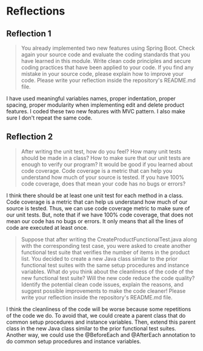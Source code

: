 # Reflections

## Reflection 1
> You already implemented two new features using Spring Boot. Check again your source code and evaluate the coding standards that you have learned in this module. Write clean code principles and secure coding practices that have been applied to your code.  If you find any mistake in your source code, please explain how to improve your code. Please write your reflection inside the repository's README.md file.

I have used meaningful variables names, proper indentation, proper spacing, proper modularity when implementing edit and delete product features. I coded these two new features with MVC pattern. I also make sure I don't repeat the same code.

## Reflection 2
> After writing the unit test, how do you feel? How many unit tests should be made in a class? How to make sure that our unit tests are enough to verify our program? It would be good if you learned about code coverage. Code coverage is a metric that can help you understand how much of your source is tested. If you have 100% code coverage, does that mean your code has no bugs or errors? 

I think there should be at least one unit test for each method in a class. Code coverage is a metric that can help us understand how much of our source is tested. Thus, we can use code coverage metric to make sure of our unit tests. But, note that if we have 100% code coverage, that does not mean our code has no bugs or errors. It only means that all the lines of code are executed at least once.

> Suppose that after writing the CreateProductFunctionalTest.java along with the corresponding test case, you were asked to create another functional test suite that verifies the number of items in the product list. You decided to create a new Java class similar to the prior functional test suites with the same setup procedures and instance variables. What do you think about the cleanliness of the code of the new functional test suite? Will the new code reduce the code quality? Identify the potential clean code issues, explain the reasons, and suggest possible improvements to make the code cleaner! Please write your reflection inside the repository's README.md file.

I think the cleanliness of the code will be worse because some repetitions of the code we do. To avoid that, we could create a parent class that do common setup procedures and instance variables. Then, extend this parent class in the new Java class similar to the prior functional test suites. Another way, we could use the @BeforeEach and @AfterEach annotation to do common setup procedures and instance variables.
